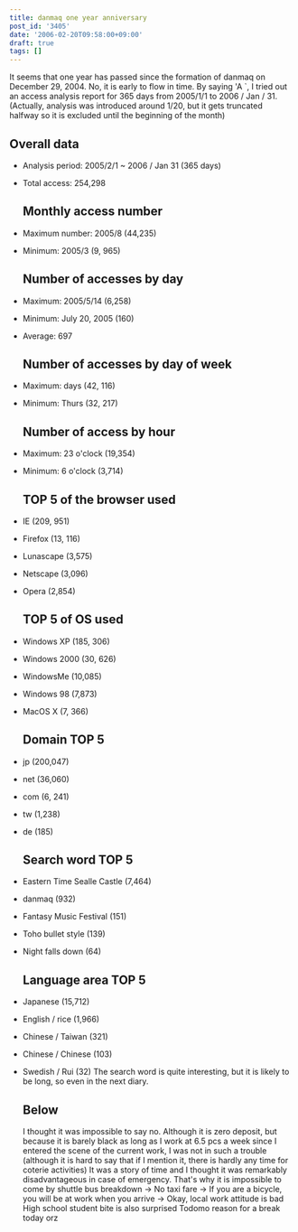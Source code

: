 ```yaml
---
title: danmaq one year anniversary
post_id: '3405'
date: '2006-02-20T09:58:00+09:00'
draft: true
tags: []
---
```


It seems that one year has passed since the formation of danmaq on December 29, 2004. No, it is early to flow in time. By saying 'A `, I tried out an access analysis report for 365 days from 2005/1/1 to 2006 / Jan / 31. (Actually, analysis was introduced around 1/20, but it gets truncated halfway so it is excluded until the beginning of the month)

## Overall data

*   Analysis period: 2005/2/1 ~ 2006 / Jan 31 (365 days)
*   Total access: 254,298
    
    ## Monthly access number
    
*   Maximum number: 2005/8 (44,235)
    
*   Minimum: 2005/3 (9, 965)
    
    ## Number of accesses by day
    
*   Maximum: 2005/5/14 (6,258)
    
*   Minimum: July 20, 2005 (160)
*   Average: 697
    
    ## Number of accesses by day of week
    
*   Maximum: days (42, 116)
    
*   Minimum: Thurs (32, 217)
    
    ## Number of access by hour
    
*   Maximum: 23 o'clock (19,354)
    
*   Minimum: 6 o'clock (3,714)
    
    ## TOP 5 of the browser used
    
*   IE (209, 951)
    
*   Firefox (13, 116)
*   Lunascape (3,575)
*   Netscape (3,096)
*   Opera (2,854)
    
    ## TOP 5 of OS used
    
*   Windows XP (185, 306)
    
*   Windows 2000 (30, 626)
*   WindowsMe (10,085)
*   Windows 98 (7,873)
*   MacOS X (7, 366)
    
    ## Domain TOP 5
    
*   jp (200,047)
    
*   net (36,060)
*   com (6, 241)
*   tw (1,238)
*   de (185)
    
    ## Search word TOP 5
    
*   Eastern Time Sealle Castle (7,464)
    
*   danmaq (932)
*   Fantasy Music Festival (151)
*   Toho bullet style (139)
*   Night falls down (64)
    
    ## Language area TOP 5
    
*   Japanese (15,712)
    
*   English / rice (1,966)
*   Chinese / Taiwan (321)
*   Chinese / Chinese (103)
*   Swedish / Rui (32) The search word is quite interesting, but it is likely to be long, so even in the next diary.
    
    ## Below
    
    I thought it was impossible to say no. Although it is zero deposit, but because it is barely black as long as I work at 6.5 pcs a week since I entered the scene of the current work, I was not in such a trouble (although it is hard to say that if I mention it, there is hardly any time for coterie activities) It was a story of time and I thought it was remarkably disadvantageous in case of emergency. That's why it is impossible to come by shuttle bus breakdown → No taxi fare → If you are a bicycle, you will be at work when you arrive → Okay, local work attitude is bad High school student bite is also surprised Todomo reason for a break today orz
